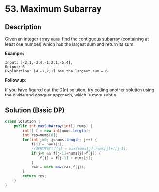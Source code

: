 # 53. Maximum Subarray

## Description

Given an integer array `nums`, find the contiguous subarray (containing at least one number) which has the largest sum and return its sum.

**Example:**

```
Input: [-2,1,-3,4,-1,2,1,-5,4],
Output: 6
Explanation: [4,-1,2,1] has the largest sum = 6.
```

**Follow up:**

If you have figured out the O(*n*) solution, try coding another solution using the divide and conquer approach, which is more subtle.

## Solution (Basic DP)

```java
class Solution {
    public int maxSubArray(int[] nums) {
        int[] f = new int[nums.length];
        int res=nums[0];
        for(int j=0; j<nums.length; j++) {
            f[j] = nums[j];
            //转移方程：f[j] = max(nums[j],nums[j]+f[j-1])
            if(j>0 && f[j-1]+nums[j]>f[j]) {
                f[j] = f[j-1] + nums[j];
            }
            res = Math.max(res,f[j]);
        }
        return res;        
    }  
}
```

